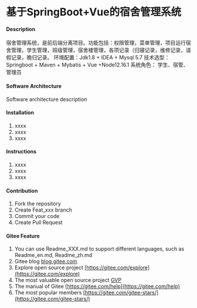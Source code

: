 # 基于SpringBoot+Vue的宿舍管理系统

#### Description
宿舍管理系统，是前后端分离项目。功能包括：权限管理，菜单管理，项目运行宿舍管理，学生管理，班级管理，宿舍楼管理，各项记录（归寝记录，维修记录，请假记录，晚归记录。
环境配置：Jdk1.8 + IDEA + Mysql 5.7
技术选型： Springboot + Maven + Mybatis + Vue +Node12.16.1
系统角色： 学生、宿管、管理员

#### Software Architecture
Software architecture description

#### Installation

1.  xxxx
2.  xxxx
3.  xxxx

#### Instructions

1.  xxxx
2.  xxxx
3.  xxxx

#### Contribution

1.  Fork the repository
2.  Create Feat_xxx branch
3.  Commit your code
4.  Create Pull Request


#### Gitee Feature

1.  You can use Readme\_XXX.md to support different languages, such as Readme\_en.md, Readme\_zh.md
2.  Gitee blog [blog.gitee.com](https://blog.gitee.com)
3.  Explore open source project [https://gitee.com/explore](https://gitee.com/explore)
4.  The most valuable open source project [GVP](https://gitee.com/gvp)
5.  The manual of Gitee [https://gitee.com/help](https://gitee.com/help)
6.  The most popular members  [https://gitee.com/gitee-stars/](https://gitee.com/gitee-stars/)
